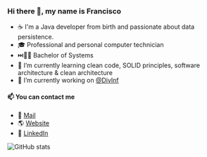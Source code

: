### Hi there 👋, my name is Francisco
- ☕ I'm a Java developer from birth and passionate about data persistence.
- 🎓 Professional and personal computer technician
- ⏭️🧑‍🎓 Bachelor of Systems
- 🌱 I’m currently learning clean code, SOLID principles, software architecture & clean architecture
- 🔭 I’m currently working on [@DivInf ](http://divinf.com.ar "@DivInf ")


#### 📫 You can contact me
- 📨 [Mail](mailto:franciscoruizlezcano@gmail.com "Mail")
- 🌎 [Website](https://franciscoruia.ar/ "Website")
- 💼 [LinkedIn](https://www.linkedin.com/in/franciscoruizlezcano/ "LinkedIn")

![GitHub stats](https://github-readme-stats.vercel.app/api?username=franciscoruizar&show_icons=true)  

